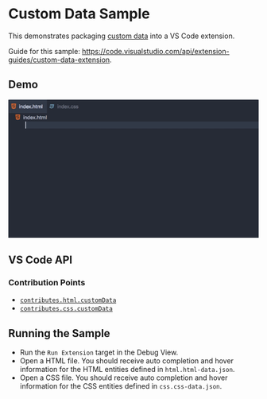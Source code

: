 # Custom Data Sample

This demonstrates packaging
[custom data](https://github.com/microsoft/vscode-custom-data) into a VS Code
extension.

Guide for this sample:
https://code.visualstudio.com/api/extension-guides/custom-data-extension.

## Demo

![demo](demo.gif)

## VS Code API

### Contribution Points

-   [`contributes.html.customData`](https://code.visualstudio.com/api/extension-guides/custom-data-extension)
-   [`contributes.css.customData`](https://code.visualstudio.com/api/extension-guides/custom-data-extension)

## Running the Sample

-   Run the `Run Extension` target in the Debug View.
-   Open a HTML file. You should receive auto completion and hover information
    for the HTML entities defined in `html.html-data.json`.
-   Open a CSS file. You should receive auto completion and hover information
    for the CSS entities defined in `css.css-data.json`.
